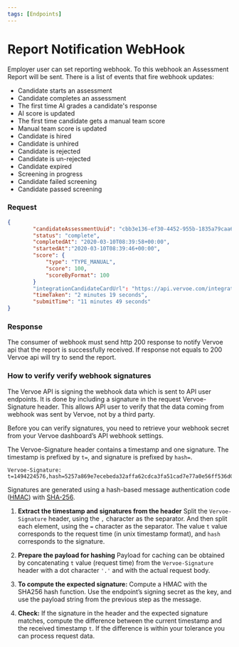 ```yaml
---
tags: [Endpoints]
---
```


# Report Notification WebHook

Employer user can set reporting webhook. To this webhook an Assessment Report will be sent. There is a list of events that fire webhook updates:

- Candidate starts an assessment
- Candidate completes an assessment
- The first time AI grades a candidate's response
- AI score is updated
- The first time candidate gets a manual team score
- Manual team score is updated
- Candidate is hired
- Candidate is unhired
- Candidate is rejected
- Candidate is un-rejected
- Candidate expired
- Screening in progress
- Candidate failed screening
- Candidate passed screening

### Request

<!--
title: "Request Body example"
lineNumbers: true
-->

```json
{
        "candidateAssessmentUuid": "cbb3e136-ef30-4452-955b-1835a79caa65",
        "status": "complete",
        "completedAt": "2020-03-10T08:39:58+00:00",
        "startedAt":"2020-03-10T08:39:46+00:00",
        "score": {
            "type": "TYPE_MANUAL",
            "score": 100,
            "scoreByFormat": 100
        }
        "integrationCandidateCardUrl": "https://api.vervoe.com/integration_candidate_card",
        "timeTaken": "2 minutes 19 seconds",
        "submitTime": "11 minutes 49 seconds"
}
```

### Response

The consumer of webhook must send http 200 response to notify Vervoe api that the report is successfully received. If response not equals to 200 Vervoe api will try to send the report. 

### How to verify verify webhook signatures

The Vervoe API is signing the webhook data which is sent to API user endpoints. It is done by including a signature in the request Vervoe-Signature header. This allows API user to verify that the data coming from webhook was sent by Vervoe, not by a third party.

Before you can verify signatures, you need to retrieve your webhook secret from your Vervoe dashboard’s API webhook settings.

The Vervoe-Signature header contains a timestamp and one signature. The timestamp is prefixed by `t=`, and signature is prefixed by `hash=`.

    Vervoe-Signature: t=1494224576,hash=5257a869e7ecebeda32affa62cdca3fa51cad7e77a0e56ff536d0ce8e108d8bd

Signatures are generated using a hash-based message authentication code ([HMAC](https://en.wikipedia.org/wiki/Hash-based_message_authentication_code)) with [SHA-256](https://en.wikipedia.org/wiki/SHA-2).

1.  **Extract the timestamp and signatures from the header**
    Split the `Vervoe-Signature` header, using the `,` character as the separator. And then split each element, using the `=` character as the separator. The value  `t`  value corresponds to the request time (in unix timestamp format), and `hash` corresponds to the signature.

2.  **Prepare the payload for hashing**
    Payload for caching can be obtained by concatenating `t` value (request time) from the `Vervoe-Signature` header with a dot character `'.'` and with the actual request body.

3.  **To compute the expected signature:**
    Compute a HMAC with the SHA256 hash function. Use the endpoint’s signing secret as the key, and use the payload string from the previous step as the message.

4.  **Check:**
    If the signature in the header and the expected signature matches, compute the difference between the current timestamp and the received timestamp `t`. If the difference is within your tolerance you can process request data.
